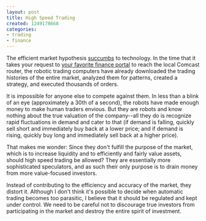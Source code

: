 ```yaml
---
layout: post
title: High Speed Trading
created: 1249178668
categories:
- trading
- finance
---
```

The efficient market hypothesis <a href="http://www.nytimes.com/2009/07/24/business/24trading.html">succumbs</a> to technology. In the time that it takes your request to <a href="http://moneycentral.msn.com/">your favorite finance portal</a> to reach the local Comcast router, the robotic trading computers have already downloaded the trading histories of the entire market, analyzed them for patterns, created a strategy, and executed thousands of orders.

It is impossible for anyone else to compete against them. In less than a blink of an eye (approximately a 30th of a second), the robots have made enough money to make human traders envious. But they are robots and know nothing about the true valuation of the company--all they do is recognize rapid fluctuations in demand and cater to that (if demand is falling, quickly sell short and immediately buy back at a lower price; and if demand is rising, quickly buy long and immediately sell back at a higher price).

That makes me wonder: Since they don't fulfill the purpose of the market, which is to increase liquidity and to efficiently and fairly value assets, should high speed trading be allowed? They are essentially more sophisticated speculators, and as such their only purpose is to drain money from more value-focused investors.

Instead of contributing to the efficiency and accuracy of the market, they distort it. Although I don't think it's possible to decide when automatic trading becomes too parasitic, I believe that it should be regulated and kept under control. We need to be careful not to discourage true investors from participating in the market and destroy the entire spirit of investment.
